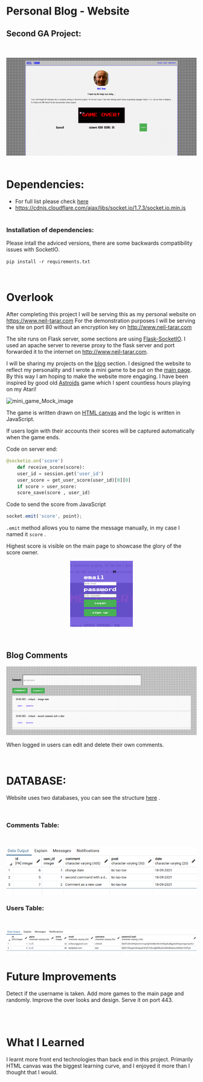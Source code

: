 # Personal Blog - Website
## Second GA Project:
<br><br/>
![mock_image](./static/images/mock_images/my_blog/my_blog_main_mock.png)
<br><br/>
# Dependencies:

- For full list please check [here](./requirements.txt)
- https://cdnjs.cloudflare.com/ajax/libs/socket.io/1.7.3/socket.io.min.js
<br> <br/>

### Installation of dependencies:

Please intall the adviced versions, there are some backwards compatibility issues with SocketIO.
<br>

```pip install -r requirements.txt```

<br>

# Overlook

After completing this project I will be serving this as my personal website on https://www.neil-tarar.com
For the demonstration purposes I will be serving the site on port 80 without an encryption key on http://www.neil-tarar.com

The site runs on Flask server, some sections are using [Flask-SocketIO](https://flask-socketio.readthedocs.io/en/latest/). I used an apache server to reverse proxy to the flask server and port forwarded it to the internet on http://www.neil-tarar.com. 

I will be sharing my projects on the [blog](http://neil-tarar.com/blog) section. I designed the website to reflect my personality and I wrote a mini game to be put on the [main page](http://www.neil-tarar.com/). By this way I am hoping to make the website more engaging. I have been inspired by good old [Astroids](https://en.wikipedia.org/wiki/Asteroids_(video_game)) game which I spent countless hours playing on my Atari!  

![mini_game_Mock_image](./static/images/mock_images/my_blog/space_shooter_mock.png) 

The game is written drawn on [HTML canvas](https://developer.mozilla.org/en-US/docs/Web/API/Canvas_API) and the logic is written in JavaScript.

If users login with their accounts their scores will be captured automatically when the game ends. 

Code on server end:
```python
@socketio.on('score')
    def receive_score(score):
    user_id = session.get('user_id')
    user_score = get_user_score(user_id)[0][0]
    if score > user_score:
    score_save(score , user_id)
```
Code to send the score from JavaScript
```javascript
socket.emit('score', point);
```
`.emit` method allows you to name the message manually, in my case I named it `score` .

Highest score is visible on the main page to showcase the glory of the score owner. 

<p align="center" width="100%">
    <img width="33%" src="./static/images/mock_images/my_blog/login_mock.png?style=centerme">
</p>

<br>

## Blog Comments

![blog_comment_mock](./static/images/mock_images/my_blog/blog_comment_mock.png)

When logged in users can edit and delete their own comments.  

<br>

# DATABASE:

Website uses two databases, you can see the structure [here](./database.sql) .

<br>

### Comments Table:

<br>

![comments_sql_mock](./static/images/mock_images/my_blog/comments_sql_mock.png)

### Users Table:

<br>

![comments_sql_mock](./static/images/mock_images/my_blog/users_sql_mock.png)

# Future Improvements

Detect if the username is taken. Add more games to the main page and randomly. Improve the over looks and design. Serve it on port 443.  

<br><br/>
# What I Learned
I learnt more front end technologies than back end in this project. Primarily HTML canvas was the biggest learning curve, and I enjoyed it more than I thought that I would. 
